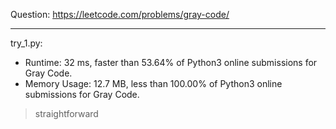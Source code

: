 Question: https://leetcode.com/problems/gray-code/

---

try_1.py:
* Runtime: 32 ms, faster than 53.64% of Python3 online submissions for Gray Code.
* Memory Usage: 12.7 MB, less than 100.00% of Python3 online submissions for Gray Code.

> straightforward
